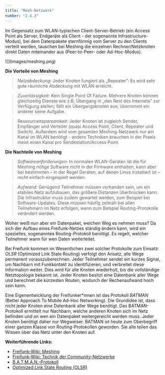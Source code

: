 ```yaml
---
title: "Mesh-Netzwerk"
number: "2.4.3"
---
```


Im Gegensatz zum WLAN-typischen Client-Server-Betrieb (ein Access Point als Server, Endgeräte als Client - der sogenannte Infrastructure-Modus), bei dem Datenpakete sternförmig vom Server zu den Clients verteilt werden, tauschen bei Meshing die einzelnen Rechner/Netzknoten direkt Daten miteinander aus (Peer-to-Peer- oder Ad-Hoc-Modus).

<div enlarge-on-click class = "full-width" markdown="1">
![](images/meshing.png)
</div>

**Die Vorteile von Meshing**
> *Netzabdeckung:* Jeder Knoten fungiert als „Repeater”: Es wird sehr gute räumliche Abdeckung mit WLAN erreicht.

> *Zuverlässigkeit:* Kein Single Point Of Failure. Mehrere Knoten können gleichzeitig Dienste wie z.B. Übergang in „den Rest des Internets” zur Verfügung stellen; fällt ein Übergangsknoten aus, übernimmt ein anderer seine Aufgabe.

> *Ressourcensparsamkeit:* Jeder Knoten ist zugleich Sender, Empfänger und Verteiler (quasi Access Point, Client, Repeater und Switch). Außerdem wird vom gesamten Meshing-Netzwerk nur ein Kanal im WLAN benötigt - andere Techniken brauchen in der Praxis meist einen Kanal pro Sendestation/Access Point.

**Die Nachteile von Meshing**
> *Softwareanforderungen:* In normalen WLAN-Geräten ist die für Meshing nötige Software nicht in der Firmware enthalten, kann aber bei bestimmten – in der Regel Geräten, auf denen Linux installiert ist – recht einfach eingespielt werden.

> *Aufwand:* Genügend Teilnehmer müssen vorhanden sein, um ein stabiles Netz aufzubauen, das größere Distanzen überbrücken kann. Die Infrastruktur muss zudem gewartet werden, zum Beispiel bei Software-Updates. Diese müssen häufig zeitnah bei allen Teilnehmern im Netz erfolgen, wenn zum Beispiel Routing-Protokolle verändert werden.

Woher weiß nun aber ein Datenpaket, welchen Weg es nehmen muss? Da sich der Aufbau eines Freifunk-Netzes ständig ändern kann, wird ein spezielles, sogenanntes Routing-Protokoll benötigt. Es regelt, welcher Teilnehmer wann für wen Daten weiterleitet.

Bei Freifunk kommen im Wesentlichen zwei solcher Protokolle zum Einsatz: *OLSR* (Optimized Link State Routing) verfolgt den Ansatz, alle Wege permanent vorauszuberechnen. Jeder Teilnehmer sendet ein kurzes Signal, um Nachbarn mit Funkkontakt zu identifizieren, und verbreitet diese Information weiter. Dies wird für alle Knoten wiederholt, bis die vollständige Netztopologie bekannt ist. Jeder Knoten besitzt eine Datenbank aller Wege und berechnet die kürzesten Routen, wodurch der Rechenaufwand hoch sein kann.

Eine Eigenentwicklung der Freifunker\*innen ist das Protokoll *BATMAN* (Better Approach To Mobile Ad-Hoc Networking). Die Grundidee ist, dass nicht jeder Knoten eine Datenbank aller Wege benötigt. Das BATMAN-Protokoll ermittelt nur Nachbarn, welche anderen Knoten sich im Netz befinden und an wen ein Datenpaket weitergereicht werden muss. Jeder Knoten benötigt daher nur Wegweiser. BATMAN ist heute zum Oberbegriff einer ganzen Klasse von Routing-Protokollen geworden. Sie alle teilen das Wissen über das Netz unter den Knoten auf.

**Weiterführende Links:**
* [Freifunk-Wiki: Meshing](https://wiki.freifunk.net/Meshing)
* [Freifunk-Wiki: Technik der Community-Netzwerke](https://freifunk.net/worum-geht-es/technik-der-community-netzwerke/)
* [B.A.T.M.A.N.-Protokoll](https://de.wikipedia.org/wiki/B.A.T.M.A.N.)
* [Optimized Link State Routing (OLSR)](https://de.wikipedia.org/wiki/Optimized_Link_State_Routing)